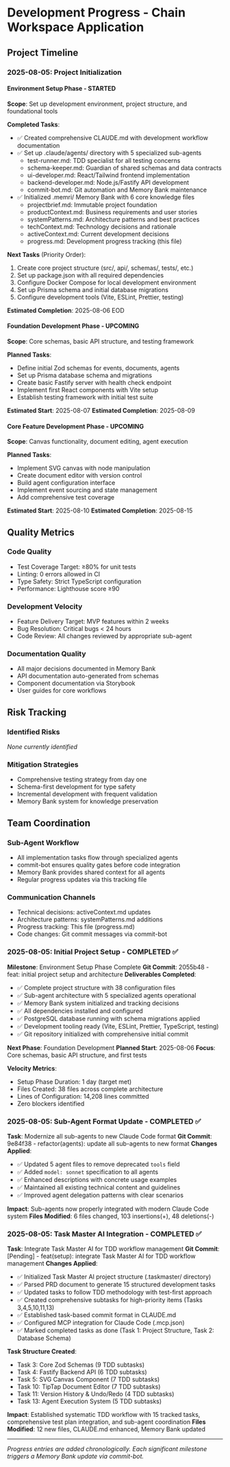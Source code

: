 # Development Progress - Chain Workspace Application

## Project Timeline

### 2025-08-05: Project Initialization

#### Environment Setup Phase - STARTED
**Scope**: Set up development environment, project structure, and foundational tools

**Completed Tasks**:
- ✅ Created comprehensive CLAUDE.md with development workflow documentation
- ✅ Set up .claude/agents/ directory with 5 specialized sub-agents
  - test-runner.md: TDD specialist for all testing concerns
  - schema-keeper.md: Guardian of shared schemas and data contracts  
  - ui-developer.md: React/Tailwind frontend implementation
  - backend-developer.md: Node.js/Fastify API development
  - commit-bot.md: Git automation and Memory Bank maintenance
- ✅ Initialized .memri/ Memory Bank with 6 core knowledge files
  - projectbrief.md: Immutable project foundation
  - productContext.md: Business requirements and user stories
  - systemPatterns.md: Architecture patterns and best practices
  - techContext.md: Technology decisions and rationale
  - activeContext.md: Current development decisions
  - progress.md: Development progress tracking (this file)

**Next Tasks** (Priority Order):
1. Create core project structure (src/, api/, schemas/, tests/, etc.)
2. Set up package.json with all required dependencies
3. Configure Docker Compose for local development environment
4. Set up Prisma schema and initial database migrations
5. Configure development tools (Vite, ESLint, Prettier, testing)

**Estimated Completion**: 2025-08-06 EOD

#### Foundation Development Phase - UPCOMING
**Scope**: Core schemas, basic API structure, and testing framework

**Planned Tasks**:
- Define initial Zod schemas for events, documents, agents
- Set up Prisma database schema and migrations
- Create basic Fastify server with health check endpoint
- Implement first React components with Vite setup
- Establish testing framework with initial test suite

**Estimated Start**: 2025-08-07
**Estimated Completion**: 2025-08-09

#### Core Feature Development Phase - UPCOMING  
**Scope**: Canvas functionality, document editing, agent execution

**Planned Tasks**:
- Implement SVG canvas with node manipulation
- Create document editor with version control
- Build agent configuration interface
- Implement event sourcing and state management
- Add comprehensive test coverage

**Estimated Start**: 2025-08-10
**Estimated Completion**: 2025-08-15

## Quality Metrics

### Code Quality
- Test Coverage Target: ≥80% for unit tests
- Linting: 0 errors allowed in CI
- Type Safety: Strict TypeScript configuration
- Performance: Lighthouse score ≥90

### Development Velocity
- Feature Delivery Target: MVP features within 2 weeks
- Bug Resolution: Critical bugs < 24 hours
- Code Review: All changes reviewed by appropriate sub-agent

### Documentation Quality  
- All major decisions documented in Memory Bank
- API documentation auto-generated from schemas
- Component documentation via Storybook
- User guides for core workflows

## Risk Tracking

### Identified Risks
*None currently identified*

### Mitigation Strategies
- Comprehensive testing strategy from day one
- Schema-first development for type safety  
- Incremental development with frequent validation
- Memory Bank system for knowledge preservation

## Team Coordination

### Sub-Agent Workflow
- All implementation tasks flow through specialized agents
- commit-bot ensures quality gates before code integration
- Memory Bank provides shared context for all agents
- Regular progress updates via this tracking file

### Communication Channels
- Technical decisions: activeContext.md updates
- Architecture patterns: systemPatterns.md additions  
- Progress tracking: This file (progress.md)
- Code changes: Git commit messages via commit-bot

### 2025-08-05: Initial Project Setup - COMPLETED ✅
**Milestone**: Environment Setup Phase Complete
**Git Commit**: 2055b48 - feat: initial project setup and architecture
**Deliverables Completed**:
- ✅ Complete project structure with 38 configuration files
- ✅ Sub-agent architecture with 5 specialized agents operational
- ✅ Memory Bank system initialized and tracking decisions
- ✅ All dependencies installed and configured
- ✅ PostgreSQL database running with schema migrations applied
- ✅ Development tooling ready (Vite, ESLint, Prettier, TypeScript, testing)
- ✅ Git repository initialized with comprehensive initial commit

**Next Phase**: Foundation Development
**Planned Start**: 2025-08-06
**Focus**: Core schemas, basic API structure, and first tests

**Velocity Metrics**:
- Setup Phase Duration: 1 day (target met)
- Files Created: 38 files across complete architecture
- Lines of Configuration: 14,208 lines committed
- Zero blockers identified

### 2025-08-05: Sub-Agent Format Update - COMPLETED ✅
**Task**: Modernize all sub-agents to new Claude Code format
**Git Commit**: 9e84f38 - refactor(agents): update all sub-agents to new format
**Changes Applied**:
- ✅ Updated 5 agent files to remove deprecated `tools` field
- ✅ Added `model: sonnet` specification to all agents
- ✅ Enhanced descriptions with concrete usage examples
- ✅ Maintained all existing technical content and guidelines
- ✅ Improved agent delegation patterns with clear scenarios

**Impact**: Sub-agents now properly integrated with modern Claude Code system
**Files Modified**: 6 files changed, 103 insertions(+), 48 deletions(-)

### 2025-08-05: Task Master AI Integration - COMPLETED ✅
**Task**: Integrate Task Master AI for TDD workflow management
**Git Commit**: [Pending] - feat(setup): integrate Task Master AI for TDD workflow management
**Changes Applied**:
- ✅ Initialized Task Master AI project structure (.taskmaster/ directory)
- ✅ Parsed PRD document to generate 15 structured development tasks
- ✅ Updated tasks to follow TDD methodology with test-first approach
- ✅ Created comprehensive subtasks for high-priority items (Tasks 3,4,5,10,11,13)
- ✅ Established task-based commit format in CLAUDE.md
- ✅ Configured MCP integration for Claude Code (.mcp.json)
- ✅ Marked completed tasks as done (Task 1: Project Structure, Task 2: Database Schema)

**Task Structure Created**:
- Task 3: Core Zod Schemas (9 TDD subtasks)
- Task 4: Fastify Backend API (6 TDD subtasks)  
- Task 5: SVG Canvas Component (7 TDD subtasks)
- Task 10: TipTap Document Editor (7 TDD subtasks)
- Task 11: Version History & Undo/Redo (4 TDD subtasks)
- Task 13: Agent Execution System (5 TDD subtasks)

**Impact**: Established systematic TDD workflow with 15 tracked tasks, comprehensive test plan integration, and sub-agent coordination
**Files Modified**: 12 new files, CLAUDE.md enhanced, Memory Bank updated

---

*Progress entries are added chronologically. Each significant milestone triggers a Memory Bank update via commit-bot.*